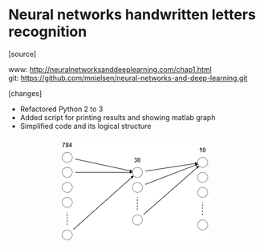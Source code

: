 # Neural networks handwritten letters recognition

[source]  

www: http://neuralnetworksanddeeplearning.com/chap1.html  
git: https://github.com/mnielsen/neural-networks-and-deep-learning.git

[changes]
- Refactored Python 2 to 3
- Added script for printing results and showing matlab graph
- Simplified code and its logical structure  

<p align="center">
  <img src="https://github.com/jerzyoleksa/simple-neural-networks-in-python/blob/master/images/nn2.png">
</p>
